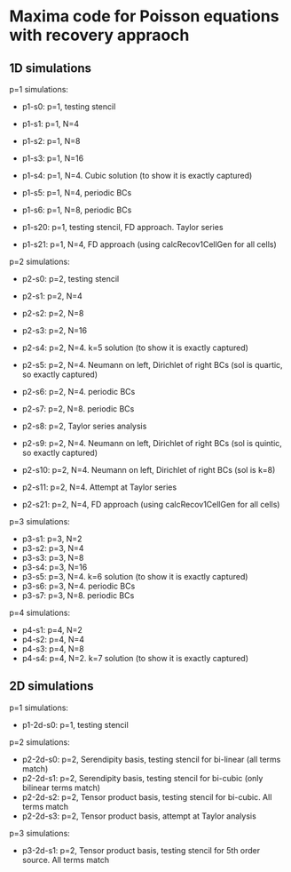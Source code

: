 # Maxima code for Poisson equations with recovery appraoch

## 1D simulations

p=1 simulations:

- p1-s0: p=1, testing stencil
- p1-s1: p=1, N=4
- p1-s2: p=1, N=8
- p1-s3: p=1, N=16
- p1-s4: p=1, N=4. Cubic solution (to show it is exactly captured)
- p1-s5: p=1, N=4, periodic BCs
- p1-s6: p=1, N=8, periodic BCs

- p1-s20: p=1, testing stencil, FD approach. Taylor series
- p1-s21: p=1, N=4, FD approach (using calcRecov1CellGen for all cells)

p=2 simulations:

- p2-s0: p=2, testing stencil
- p2-s1: p=2, N=4
- p2-s2: p=2, N=8
- p2-s3: p=2, N=16
- p2-s4: p=2, N=4. k=5 solution (to show it is exactly captured)
- p2-s5: p=2, N=4. Neumann on left, Dirichlet of right BCs (sol is quartic, so exactly captured)
- p2-s6: p=2, N=4. periodic BCs
- p2-s7: p=2, N=8. periodic BCs
- p2-s8: p=2, Taylor series analysis
- p2-s9: p=2, N=4. Neumann on left, Dirichlet of right BCs (sol is quintic, so exactly captured)
- p2-s10: p=2, N=4. Neumann on left, Dirichlet of right BCs (sol is k=8)
- p2-s11: p=2, N=4. Attempt at Taylor series

- p2-s21: p=2, N=4, FD approach (using calcRecov1CellGen for all cells)

p=3 simulations:

- p3-s1: p=3, N=2
- p3-s2: p=3, N=4
- p3-s3: p=3, N=8
- p3-s4: p=3, N=16
- p3-s5: p=3, N=4. k=6 solution (to show it is exactly captured)
- p3-s6: p=3, N=4. periodic BCs
- p3-s7: p=3, N=8. periodic BCs

p=4 simulations:

- p4-s1: p=4, N=2
- p4-s2: p=4, N=4
- p4-s3: p=4, N=8
- p4-s4: p=4, N=2. k=7 solution (to show it is exactly captured)

## 2D simulations

p=1 simulations:

- p1-2d-s0: p=1, testing stencil

p=2 simulations:

- p2-2d-s0: p=2, Serendipity basis, testing stencil for bi-linear (all terms match)
- p2-2d-s1: p=2, Serendipity basis, testing stencil for bi-cubic (only bilinear terms match)
- p2-2d-s2: p=2, Tensor product basis, testing stencil for bi-cubic. All terms match
- p2-2d-s3: p=2, Tensor product basis, attempt at Taylor analysis

p=3 simulations:

- p3-2d-s1: p=2, Tensor product basis, testing stencil for 5th order source. All terms match

